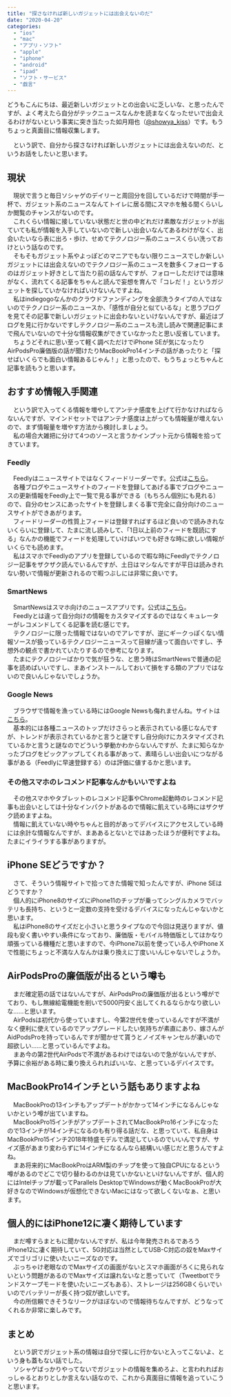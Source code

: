 ```yaml
---
title: "探さなければ新しいガジェットには出会えないのだ"
date: "2020-04-20"
categories: 
  - "ios"
  - "mac"
  - "アプリ・ソフト"
  - "apple"
  - "iphone"
  - "android"
  - "ipad"
  - "ソフト・サービス"
  - "戯言"
---
```


どうもこんにちは、最近新しいガジェットとの出会いに乏しいな、と思ったんですが、よく考えたら自分がテックニュースなんかを読まなくなったせいで出会えるわけがないという事実に突き当たった如月翔也（[@showya\_kiss](http://twitter.com/showya_kiss)）です。もうちょっと真面目に情報収集します。  

　という訳で、自分から探さなければ新しいガジェットには出会えないのだ、というお話をしたいと思います。  

## 現状

　現状で言うと毎日ソシャゲのデイリーと周回分を回しているだけで時間が手一杯で、ガジェット系のニュースなんてトイレに居る間にスマホを触る間くらいしか閲覧のチャンスがないのです。  
　これくらい情報に接していない状態だと世の中どれだけ素敵なガジェットが出ていても私が情報を入手していないので新しい出会いなんてあるわけがなく、出会いたいなら表に出ろ・歩け、せめてテクノロジー系のニュースくらい洗っておけという話なのです。  
　そもそもガジェット系やよっぽどのマニアでもない限りニュースでしか新しいガジェットには出会えないのでテクノロジー系のニュースを数多くフォローするのはガジェット好きとして当たり前の話なんですが、フォローしただけでは意味がなく、流れてくる記事をちゃんと読んで妄想を育んで「コレだ！」というガジェットを探していかなければいけないんですよね。  
　私はindiegogoなんかのクラウドファンディングを全部洗うタイプの人ではないのでテクノロジー系のニュースか、「感性が自分と似ているな」と思うブログを見てその記事で新しいガジェットに出会わないといけないんですが、最近はブログを見に行かないですしテクノロジー系のニュースも流し読みで関連記事にまで飛んでいないので十分な情報収集ができていなかったと思い反省しています。  
　ちょうどそれに思い至って軽く調べただけでiPhone SEが気になったりAirPodsPro廉価版の話が聞けたりMacBookPro14インチの話があったりと「探せばいくらでも面白い情報あるじゃん！」と思ったので、もうちょっとちゃんと記事を読もうと思います。  

## おすすめ情報入手関連

　という訳で入ってくる情報を増やしてアンテナ感度を上げて行かなければならないんですが、マインドセットではアンテナ感度は上がっても情報量が増えないので、まず情報量を増やす方法から検討しましょう。  
　私の場合大雑把に分けて4つのソースと言うかインプット元から情報を拾ってきています。  

### Feedly

　Feedlyはニュースサイトではなくフィードリーダーです。公式は[こちら](https://feedly.com/)。  
　各種ブログやニュースサイトのフィードを登録してあげる事でブログやニュースの更新情報をFeedly上で一覧で見る事ができる（もちろん個別にも見れる）ので、自分のセンスにあったサイトを登録しまくる事で完全に自分向けのニュースサイトができあがります。  
　フィードリーダーの性質上フィードは登録すればするほど良いので読みきれないくらいに登録して、たまに流し読みして、「1日以上前のフィードを既読にする」なんかの機能でフィードを処理していけばいつでも好きな時に欲しい情報がいくらでも読めます。  
　私はスマホでFeedlyのアプリを登録しているので暇な時にFeedlyでテクノロジー記事をザクザク読んでいるんですが、土日はマシなんですが平日は読みきれない勢いで情報が更新されるので暇つぶしには非常に良いです。  

### SmartNews

　SmartNewsはスマホ向けのニュースアプリです。公式は[こちら](https://www.smartnews.com/ja/)。  
　Feedlyとは違って自分向けの情報をカスタマイズするのではなくキュレーターがレコメンドしてくる記事を読む感じです。  
　テクノロジーに限った情報ではないのでアレですが、逆にギークっぽくない情報ソースが扱っているテクノロジーニュースって目線が違って面白いですし、予想外の観点で書かれていたりするので参考になります。  
　たまにテクノロジーばかりで気が狂うな、と思う時はSmartNewsで普通の記事を読めばいいですし、まあインストールしておいて損をする類のアプリではないので良いんじゃないでしょうか。  

### Google News

　ブラウザで情報を漁っている時にはGoogle Newsも侮れませんね。サイトは[こちら](https://news.google.com/)。  
　基本的には各種ニュースのトップだけさらっと表示されている感じなんですが、トレンドが表示されているかと言うと謎ですし自分向けにカスタマイズされているかと言うと謎なのでどういう挙動かわからないんですが、たまに知らなかったブログをピックアップしてくれる事があって、素晴らしい出会いにつながる事がある（Feedlyに早速登録する）のは評価に値するかと思います。  

### その他スマホのレコメンド記事なんかもいいですよね

　その他スマホやタブレットのレコメンド記事やChrome起動時のレコメンド記事も出会いとしては十分なインパクトがあるので情報に飢えている時にはザクザク読めますよね。  
　情報に飢えていない時やちゃんと目的があってデバイスにアクセスしている時には余計な情報なんですが、まああるとないとではあったほうが便利ですよね。たまにイライラする事がありますが。  

## iPhone SEどうですか？

　さて、そういう情報サイトで拾ってきた情報で知ったんですが、iPhone SEはどうですか？  
　個人的にiPhone8のサイズにiPhone11のチップが乗ってシングルカメラでバッテリも長持ち、というと一定数の支持を受けるデバイスになったんじゃないかと思います。  
　私はiPhone8のサイズだと小さいと思うタイプなので今回は見送りますが、値段も安く書いやすい条件になっており、廉価版・モバイル特価版としてはかなり頑張っている機種だと思いますので、今iPhone7以前を使っている人やiPhone Xで性能にちょっと不満な人なんかは乗り換えに丁度いいんじゃないでしょうか。  

## AirPodsProの廉価版が出るという噂も

　まだ確定筋の話ではないんですが、AirPodsProの廉価版が出るという噂がでており、もし無線給電機能を削いで5000円安く出してくれるならかなり欲しいな……と思います。  
　AirPodsは初代から使っていますし、今第2世代を使っているんですが不満がなく便利に使えているのでアップグレードしたい気持ちが素直にあり、嫁さんがAidPodsProを持っているんですが聞かせて貰うとノイズキャンセルが凄いので超欲しい……と思っているんですよね。  
　まあ今の第2世代AirPodsで不満があるわけではないので急がないんですが、予算に余裕がある時に乗り換えられればいいな、と思っているデバイスです。  

## MacBookPro14インチという話もありますよね

　MacBookProの13インチもアップデートがかかって14インチになるんじゃないかという噂が出ていますね。  
　MacBookPro15インチがアップデートされてMacBookPro16インチになったので13インチが14インチになるのも有り得る話だな、と思っていて、私自身はMacBookPro15インチ2018年特盛モデルで満足しているのでいいんですが、サイズ感があまり変わらずに14インチになるんなら結構いい感じだと思うんですよね。  
　まあ将来的にMacBookProはARM製のチップを使って独自CPUになるという噂があるのでどこで切り替わるのかは見ていかないといけないんですが、個人的にはIntelチップが載ってParallels DesktopでWindowsが動くMacBookProが大好きなのでWindowsが仮想化できないMacにはなって欲しくないなぁ、と思います。  

## 個人的にはiPhone12に凄く期待しています

　まだ噂すらまともに聞かないんですが、私は今年発売されるであろうiPhone12に凄く期待していて、5G対応は当然としてUSB-C対応の奴をMaxサイズでゴリゴリに使いたいニーズなのです。  
　ぶっちゃけ老眼なのでMaxサイズの画面がないとスマホ画面がろくに見られないという問題があるのでMaxサイズは譲れないなと思っていて（Tweetbotでランドスケープモードを使いたいニーズもある）、ストレージは256GBくらいでいいのでバッテリーが長く持つ奴が欲しいです。  
　今の所信頼できそうなリークがほぼないので情報待ちなんですが、どうなってくれるか非常に楽しみです。  

## まとめ

　という訳でガジェット系の情報は自分で探しに行かないと入ってこないよ、という身も蓋もない話でした。  
　ソシャゲばっかりやってないでガジェットの情報を集めろよ、と言われればおっしゃるとおりとしか言えない話なので、これから真面目に情報を追っていこうと思います。

